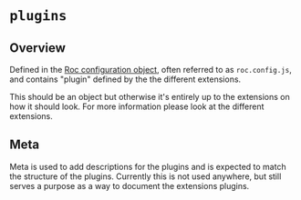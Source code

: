 # `plugins`

## Overview

Defined in the [Roc configuration object](/docs/config/README.md), often referred to as `roc.config.js`, and contains "plugin" defined by the the different extensions.

This should be an object but otherwise it's entirely up to the extensions on how it should look. For more information please look at the different extensions.

## Meta
Meta is used to add descriptions for the plugins and is expected to match the structure of the plugins. Currently this is not used anywhere, but still serves a purpose as a way to document the extensions plugins.
